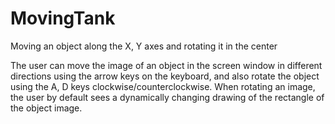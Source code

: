 # MovingTank
Moving an object along the X, Y axes and rotating it in the center

The user can move the image of an object in the screen window in different directions using the arrow keys on the keyboard, and also rotate the object using the A, D keys clockwise/counterclockwise. When rotating an image, the user by default sees a dynamically changing drawing of the rectangle of the object image.
